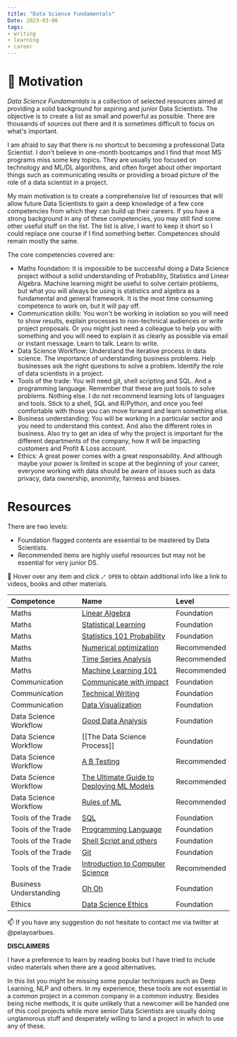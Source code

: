 ```yaml
---
title: "Data Science Fundamentals"
Date: 2023-03-06
tags: 
- writing 
- learning
- career
---
```


# 📜 Motivation

*Data Science Fundamentals* is a collection of selected resources aimed at providing a solid background for aspiring and junior Data Scientists. The objective is to create a list as small and powerful as possible. There are thousands of sources out there and it is sometimes difficult to focus on what's important.

I am afraid to say that there is no shortcut to becoming a professional Data Scientist. I don't believe in one-month bootcamps and I find that most MS programs miss some key topics. They are usually too focused on technology and ML/DL algorithms, and often forget about other important things such as communicating results or providing a broad picture of the role of a data scientist in a project.

My main motivation is to create a comprehensive list of resources that will allow future Data Scientists to gain a deep knowledge of a few core competencies from which they can build up their careers. If you have a strong background in any of these competencies, you may still find some other useful stuff on the list. The list is alive, I want to keep it short so I could replace one course if I find something better. Competences should remain mostly the same.

The core competencies covered are:

- Maths foundation: It is impossible to be successful doing a Data Science project without a solid understanding of Probability, Statistics and Linear Algebra. Machine learning might be useful to solve certain problems, but what you will always be using is statistics and algebra as a fundamental and general framework. It is the most time consuming competence to work on, but it will pay off.
- Communication skills: You won't be working in isolation so you will need to show results, explain processes to non-technical audiences or write project proposals. Or you might just need a colleague to help you with something and you will need to explain it as clearly as possible via email or instant message. Learn to talk. Learn to write.
- Data Science Workflow: Understand the iterative process in data science. The importance of understanding business problems. Help businesses ask the right questions to solve a problem. Identify the role of data scientists in a project.
- Tools of the trade: You will need git, shell scripting and SQL. And a programming language. Remember that these are just tools to solve problems. Nothing else. I do not recommend learning lots of languages and tools. Stick to a shell, SQL and R/Python, and once you feel comfortable with those you can move forward and learn something else.
- Business understanding: You will be working in a particular sector and you need to understand this context. And also the different roles in business. Also try to get an idea of why the project is important for the different departments of the company, how it will be impacting customers and Profit & Loss account.
- Ethics: A great power comes with a great responsability. And although maybe your power is limited in scope at the beginning of your career, everyone working with data should be aware of issues such as data privacy, data ownership, anonimity, fairness and biases.

# Resources

There are two levels: 

- Foundation flagged contents are essential to be mastered by Data Scientists.
- Recommended items are highly useful resources but may not be essential for very junior DS.

📌 Hover over any item and click `⤢ OPEN` to obtain additional info like a link to videos, books and other materials.

|Competence|Name|Level|
|:----|:----|:----|
|Maths|[Linear Algebra](writing/attachments/Data%20Science%20Fundamentals/Resources/Linear%20Algebra.md)|Foundation|
|Maths|[Statistical Learning](writing/attachments/Data%20Science%20Fundamentals/Resources/Statistical%20Learning.md)|Foundation|
|Maths|[Statistics 101 Probability](writing/attachments/Data%20Science%20Fundamentals/Resources/Statistics%20101%20Probability.md)|Foundation|
|Maths|[Numerical optimization ](writing/attachments/Data%20Science%20Fundamentals/Resources/Numerical%20optimization%20.md)|Recommended|
|Maths|[Time Series Analysis](writing/attachments/Data%20Science%20Fundamentals/Resources/Time%20Series%20Analysis.md)|Recommended|
|Maths|[Machine Learning 101](writing/attachments/Data%20Science%20Fundamentals/Resources/Machine%20Learning%20101.md)|Recommended|
|Communication|[Communicate with impact](writing/attachments/Data%20Science%20Fundamentals/Resources/Communicate%20with%20impact.md)|Foundation|
|Communication|[Technical Writing](writing/attachments/Data%20Science%20Fundamentals/Resources/Technical%20Writing.md)|Foundation|
|Communication|[Data Visualization](writing/attachments/Data%20Science%20Fundamentals/Resources/Data%20Visualization.md)|Foundation|
|Data Science Workflow|[Good Data Analysis](writing/attachments/Data%20Science%20Fundamentals/Resources/Good%20Data%20Analysis.md)|Foundation|
|Data Science Workflow|[[The Data Science Process]]|Foundation|
|Data Science Workflow|[A B Testing](writing/attachments/Data%20Science%20Fundamentals/Resources/A%20B%20Testing.md)|Recommended|
|Data Science Workflow|[The Ultimate Guide to Deploying ML Models](writing/attachments/Data%20Science%20Fundamentals/Resources/The%20Ultimate%20Guide%20to%20Deploying%20ML%20Models.md)|Recommended|
|Data Science Workflow|[Rules of ML](writing/attachments/Data%20Science%20Fundamentals/Resources/Rules%20of%20ML.md)|Recommended|
|Tools of the Trade|[SQL](writing/attachments/Data%20Science%20Fundamentals/Resources/SQL.md)|Foundation|
|Tools of the Trade|[Programming Language](writing/attachments/Data%20Science%20Fundamentals/Resources/Programming%20Language.md)|Foundation|
|Tools of the Trade|[Shell Script and others](writing/attachments/Data%20Science%20Fundamentals/Resources/Shell%20Script%20and%20others.md)|Foundation|
|Tools of the Trade|[Git](writing/attachments/Data%20Science%20Fundamentals/Resources/Git.md)|Foundation|
|Tools of the Trade|[Introduction to Computer Science](writing/attachments/Data%20Science%20Fundamentals/Resources/Introduction%20to%20Computer%20Science.md)|Recommended|
|Business Understanding|[Oh Oh](writing/attachments/Data%20Science%20Fundamentals/Resources/Oh%20Oh.md)|Foundation|
|Ethics|[Data Science Ethics](writing/attachments/Data%20Science%20Fundamentals/Resources/Data%20Science%20Ethics.md)|Foundation|


📫 If you have any suggestion do not hesitate to contact me via twitter at @pelayoarbues. 

**DISCLAIMERS**

I have a preference to learn by reading books but I have tried to include video materials when there are a good alternatives. 

In this list you might be missing some popular techniques such as Deep Learning, NLP and others. In my experience, these tools are not essential in a common project in a common company in a common industry. Besides being niche methods, it is quite unlikely that a newcomer will be handed one of this cool projects while more senior Data Scientists are usually doing unglamorous stuff and desperately willing to land a project in which to use any of these.